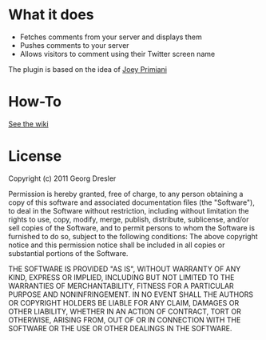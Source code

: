 What it does
============

* Fetches comments from your server and displays them
* Pushes comments to your server
* Allows visitors to comment using their Twitter screen name

The plugin is based on the idea of [Joey Primiani](http://jprim.com/introducing-a-simpler-blog-commenting-system/)

How-To
======

[See the wiki](https://github.com/ge-org/TwitComments/wiki/Usage)

License
=======
Copyright (c) 2011 Georg Dresler

Permission is hereby granted, free of charge, to any person obtaining a copy of this software and associated documentation files (the "Software"), to deal in the Software without restriction, including without limitation the rights to use, copy, modify, merge, publish, distribute, sublicense, and/or sell copies of the Software, and to permit persons to whom the Software is furnished to do so, subject to the following conditions:
The above copyright notice and this permission notice shall be included in all copies or substantial portions of the Software.

THE SOFTWARE IS PROVIDED "AS IS", WITHOUT WARRANTY OF ANY KIND, EXPRESS OR IMPLIED, INCLUDING BUT NOT LIMITED TO THE WARRANTIES OF MERCHANTABILITY, FITNESS FOR A PARTICULAR PURPOSE AND NONINFRINGEMENT. IN NO EVENT SHALL THE AUTHORS OR COPYRIGHT HOLDERS BE LIABLE FOR ANY CLAIM, DAMAGES OR OTHER LIABILITY, WHETHER IN AN ACTION OF CONTRACT, TORT OR OTHERWISE, ARISING FROM, OUT OF OR IN CONNECTION WITH THE SOFTWARE OR THE USE OR OTHER DEALINGS IN THE SOFTWARE.